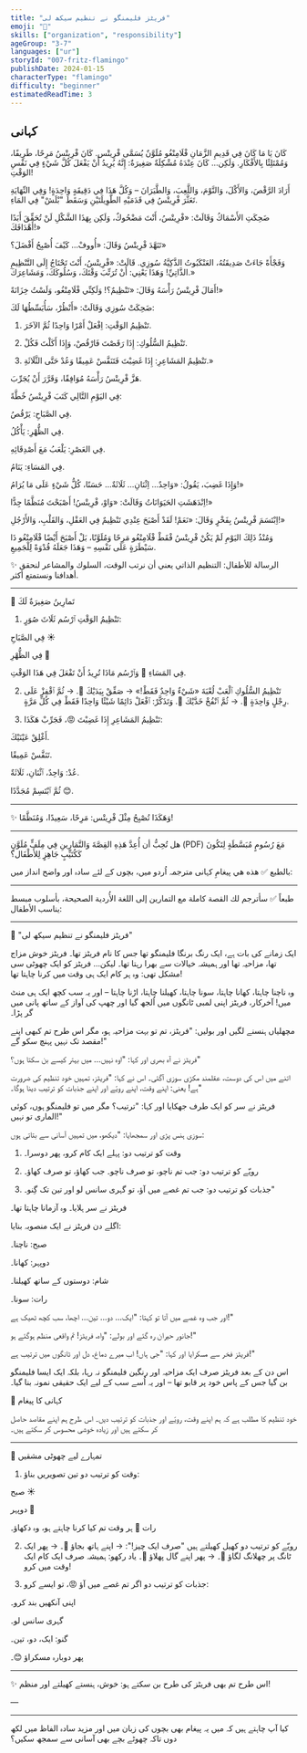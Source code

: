 ```yaml
---
title: "فریٹز فلیمنگو نے تنظیم سیکھ لی"
emoji: "🦩"
skills: ["organization", "responsibility"]
ageGroup: "3-7"
languages: ["ur"]
storyId: "007-fritz-flamingo"
publishDate: 2024-01-15
characterType: "flamingo"
difficulty: "beginner"
estimatedReadTime: 3
---
```


## کہانی


كَانَ يَا مَا كَانَ فِي قَدِيمِ الزَّمَانِ فْلَامِنْغُو مُلَوَّنٌ يُسَمَّى فْرِيتْس.
كَانَ فْرِيتْسُ مَرِحًا، طَرِيفًا، وَمُمْتَلِئًا بِالأَفْكَارِ.
وَلَكِن… كَانَ عِنْدَهُ مُشْكِلَةٌ صَغِيرَةٌ:
إِنَّهُ يُرِيدُ أَنْ يَفْعَلَ كُلَّ شَيْءٍ فِي نَفْسِ الوَقْتِ!

أَرَادَ الرَّقْصَ، وَالأَكْلَ، وَالنَّوْمَ، وَاللَّعِبَ، وَالطَّيَرَانَ – وَكُلَّ هَذَا فِي دَقِيقَةٍ وَاحِدَةٍ!
وَفِي النِّهَايَةِ تَعَثَّرَ فْرِيتْسُ فِي قَدَمَيْهِ الطَّوِيلَتَيْنِ وَسَقَطَ "بْلَشْ" فِي المَاءِ.

ضَحِكَتِ الأَسْمَاكُ وَقَالَتْ:
«فْرِيتْسُ، أَنْتَ مَضْحُوكٌ، وَلَكِن بِهَذَا الشَّكْلِ لَنْ تُحَقِّقَ أَبَدًا أَهْدَافَكَ!»

تَنَهَّدَ فْرِيتْسُ وَقَالَ:
«أُووفْ… كَيْفَ أُصْبِحُ أَفْضَلَ؟»

وَفَجْأَةً جَاءَتْ صَدِيقَتُهُ، العَنْكَبُوتُ الذَّكِيَّةُ سُوزِي.
قَالَتْ:
«فْرِيتْسُ، أَنْتَ تَحْتَاجُ إِلَى التَّنْظِيمِ الذَّاتِيِّ!
وَهَذَا يَعْنِي: أَنْ تُرَتِّبَ وَقْتَكَ، وَسُلُوكَكَ، وَمَشَاعِرَكَ.»

أَمَالَ فْرِيتْسُ رَأْسَهُ وَقَالَ:
«تَنْظِيمٌ؟! وَلَكِنِّي فْلَامِنْغُو، وَلَسْتُ خِزَانَةً!»

ضَحِكَتْ سُوزِي وَقَالَتْ:
«أَنْظُرْ، سَأُبَسِّطُهَا لَكَ:

1. تَنْظِيمُ الوَقْتِ: اِفْعَلْ أَمْرًا وَاحِدًا ثُمَّ الآخَرَ.

2. تَنْظِيمُ السُّلُوكِ: إِذَا رَقَصْتَ فَارْقُصْ، وَإِذَا أَكَلْتَ فَكُلْ.

3. تَنْظِيمُ المَشَاعِرِ: إِذَا غَضِبْتَ فَتَنَفَّسْ عَمِيقًا وَعُدْ حَتَّى الثَّلَاثَةِ.»

هَزَّ فْرِيتْسُ رَأْسَهُ مُوَافِقًا، وَقَرَّرَ أَنْ يُجَرِّبَ.

فِي اليَوْمِ التَّالِي كَتَبَ فْرِيتْسُ خُطَّةً:

فِي الصَّبَاحِ: يَرْقُصُ.

فِي الظُّهْرِ: يَأْكُلُ.

فِي العَصْرِ: يَلْعَبُ مَعَ أَصْدِقَائِهِ.

فِي المَسَاءِ: يَنَامُ.

وَإِذَا غَضِبَ، يَقُولُ:
«وَاحِدٌ… اِثْنَانِ… ثَلَاثَةٌ… حَسَنًا، كُلُّ شَيْءٍ عَلَى مَا يُرَامُ!»

اِنْدَهَشَتِ الحَيَوَانَاتُ وَقَالَتْ:
«وَاوْ، فْرِيتْسُ! أَصْبَحْتَ مُنَظَّمًا جِدًّا!»

اِبْتَسَمَ فْرِيتْسُ بِفَخْرٍ وَقَالَ:
«نَعَمْ! لَقَدْ أَصْبَحَ عِنْدِي تَنْظِيمٌ فِي العَقْلِ، وَالقَلْبِ، وَالأَرْجُلِ!»

وَمُنْذُ ذَلِكَ اليَوْمِ لَمْ يَكُنْ فْرِيتْسُ فْقَطْ فْلَامِنْغُو مَرِحًا وَمُلَوَّنًا،
بَلْ أَصْبَحَ أَيْضًا فْلَامِنْغُو ذَا سَيْطَرَةٍ عَلَى نَفْسِهِ –
وَهَذَا جَعَلَهُ قُدْوَةً لِلْجَمِيعِ.

✨ الرسالة للأطفال:
التنظيم الذاتي يعني أن نرتب الوقت، السلوك والمشاعر لنحقق أهدافنا ونستمتع أكثر.

---

🎲 تَمارِينُ صَغِيرَةٌ لَكَ

1. تَنْظِيمُ الوَقْتِ
ٱرْسُم ثَلَاثَ صُوَرٍ:

فِي الصَّبَاحِ ☀️

فِي الظُّهْرِ 🍎

فِي المَسَاءِ 🌙
وَٱرْسُم مَاذَا تُرِيدُ أَنْ تَفْعَلَ فِي هَذَا الوَقْتِ.

2. تَنْظِيمُ السُّلُوكِ
ٱلْعَبْ لُعْبَةَ «شَيْءٌ وَاحِدٌ فَقَطْ!»
→ صَفِّقْ بِيَدَيْكَ 👏.
→ ثُمَّ ٱقْفِزْ عَلَى رِجْلٍ وَاحِدَةٍ 🦵.
→ ثُمَّ ٱنْفُخْ خَدَّيْكَ 🐸.
وَتَذَكَّرْ: ٱفْعَلْ دَائِمًا شَيْئًا وَاحِدًا فَقَطْ فِي كُلِّ مَرَّةٍ.

3. تَنْظِيمُ المَشَاعِرِ
إِذَا غَضِبْتَ 😡، فَجَرِّبْ هَكَذَا:

أَغْلِقْ عَيْنَيْكَ.

تَنَفَّسْ عَمِيقًا.

عُدْ: وَاحِدٌ، ٱثْنَانِ، ثَلَاثَةٌ.

ثُمَّ ٱبْتَسِمْ مُجَدَّدًا 😊.

---

✨ وَهَكَذَا تُصْبِحُ مِثْلَ فْرِيتْس: مَرِحًا، سَعِيدًا، وَمُنَظَّمًا!

---

هل تُحِبُّ أن أُعِدَّ هَذِهِ القِصَّةَ وَالتَّمَارِينِ فِي مِلَفٍّ مُلَوَّنٍ (PDF) مَعَ رُسُومٍ مُبَسَّطَةٍ لِتَكُونَ كَكُتَيِّبٍ جَاهِزٍ لِلأَطْفَال؟

بالطبع ✅ هذه هي پیغامِ کہانی مترجمہ اُردو میں، بچوں کے لئے سادہ اور واضح انداز میں:

---
طبعاً ✅ سأترجم لك القصة كاملة مع التمارين إلى اللغة الأُردية الصحيحة، بأسلوب مبسط يناسب الأطفال:

---

🦩 "فریٹز فلیمنگو نے تنظیم سیکھ لی"

ایک زمانے کی بات ہے، ایک رنگ برنگا فلیمنگو تھا جس کا نام فریٹز تھا۔
فریٹز خوش مزاج تھا، مزاحیہ تھا اور ہمیشہ خیالات سے بھرا رہتا تھا۔
لیکن… فریٹز کو ایک چھوٹی سی مشکل تھی:
وہ ہر کام ایک ہی وقت میں کرنا چاہتا تھا!

وہ ناچنا چاہتا، کھانا چاہتا، سونا چاہتا، کھیلنا چاہتا، اڑنا چاہتا – اور یہ سب کچھ ایک ہی منٹ میں!
آخرکار، فریٹز اپنی لمبی ٹانگوں میں اُلجھ گیا اور چھپ کی آواز کے ساتھ پانی میں گر پڑا۔

مچھلیاں ہنسنے لگیں اور بولیں:
"فریٹز، تم تو بہت مزاحیہ ہو، مگر اس طرح تم کبھی اپنے مقصد تک نہیں پہنچ سکو گے!"

فریٹز نے آہ بھری اور کہا:
"اوہ نہیں… میں بہتر کیسے بن سکتا ہوں؟"

اتنے میں اس کی دوست، عقلمند مکڑی سوزی آگئی۔
اس نے کہا:
"فریٹز، تمہیں خود تنظیم کی ضرورت ہے!
یعنی: اپنے وقت، اپنے رویّے اور اپنے جذبات کو ترتیب دینا ہوگا۔"

فریٹز نے سر کو ایک طرف جھکایا اور کہا:
"ترتیب؟ مگر میں تو فلیمنگو ہوں، کوئی الماری تو نہیں!"

سوزی ہنس پڑی اور سمجھایا:
"دیکھو، میں تمہیں آسانی سے بتاتی ہوں:

1. وقت کو ترتیب دو: پہلے ایک کام کرو، پھر دوسرا۔

2. رویّے کو ترتیب دو: جب تم ناچو، تو صرف ناچو۔ جب کھاؤ، تو صرف کھاؤ۔

3. جذبات کو ترتیب دو: جب تم غصے میں آؤ، تو گہری سانس لو اور تین تک گِنو۔"

فریٹز نے سر ہلایا۔ وہ آزمانا چاہتا تھا۔

اگلے دن فریٹز نے ایک منصوبہ بنایا:

صبح: ناچنا۔

دوپہر: کھانا۔

شام: دوستوں کے ساتھ کھیلنا۔

رات: سونا۔

اور جب وہ غصے میں آتا تو کہتا:
"ایک… دو… تین… اچھا، سب کچھ ٹھیک ہے!"

جانور حیران رہ گئے اور بولے:
"واہ، فریٹز! تم واقعی منظم ہوگئے ہو!"

فریٹز فخر سے مسکرایا اور کہا:
"جی ہاں! اب میرے دماغ، دل اور ٹانگوں میں ترتیب ہے!"

اس دن کے بعد فریٹز صرف ایک مزاحیہ اور رنگین فلیمنگو نہ رہا،
بلکہ ایک ایسا فلیمنگو بن گیا جس کے پاس خود پر قابو تھا –
اور یہ اُسے سب کے لیے ایک حقیقی نمونہ بنا گیا۔

🌟 کہانی کا پیغام

خود تنظیم کا مطلب ہے کہ ہم اپنے وقت، رویّے اور جذبات کو ترتیب دیں۔
اس طرح ہم اپنے مقاصد حاصل کر سکتے ہیں اور زیادہ خوشی محسوس کر سکتے ہیں۔

---

🎲 تمہارے لیے چھوٹی مشقیں

1. وقت کو ترتیب دو
تین تصویریں بناؤ:

صبح ☀️

دوپہر 🍎

رات 🌙
ہر وقت تم کیا کرنا چاہتے ہو، وہ دکھاؤ۔

2. رویّے کو ترتیب دو
کھیل کھیلتے ہیں "صرف ایک چیز!":
→ اپنے ہاتھ بجاؤ 👏۔
→ پھر ایک ٹانگ پر چھلانگ لگاؤ 🦵۔
→ پھر اپنے گال پھلاؤ 🐸۔
یاد رکھو: ہمیشہ صرف ایک کام ایک وقت میں کرو!

3. جذبات کو ترتیب دو
اگر تم غصے میں آؤ 😡، تو ایسے کرو:

اپنی آنکھیں بند کرو۔

گہری سانس لو۔

گنو: ایک، دو، تین۔

پھر دوبارہ مسکراؤ 😊۔

---

✨ اس طرح تم بھی فریٹز کی طرح بن سکتے ہو: خوش، ہنستے کھیلتے اور منظم!

—

---

کیا آپ چاہتے ہیں کہ میں یہ پیغام بھی بچوں کی زبان میں اور مزید سادہ الفاظ میں لکھ دوں تاکہ چھوٹے بچے بھی آسانی سے سمجھ سکیں؟